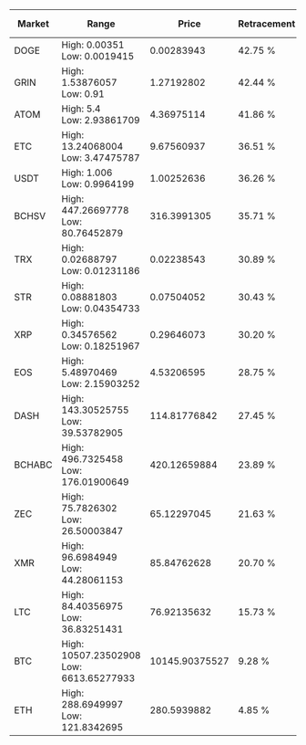 | Market | Range | Price| Retracement | Doubles to 50% |
| --- | --- | --- | --- | --- |
| DOGE | High: 0.00351<br />Low: 0.0019415 | 0.00283943 | 42.75 % | 0.00 |
| GRIN | High: 1.53876057<br />Low: 0.91 | 1.27192802 | 42.44 % | 0.00 |
| ATOM | High: 5.4<br />Low: 2.93861709 | 4.36975114 | 41.86 % | 0.00 |
| ETC | High: 13.24068004<br />Low: 3.47475787 | 9.67560937 | 36.51 % | 0.00 |
| USDT | High: 1.006<br />Low: 0.9964199 | 1.00252636 | 36.26 % | 0.00 |
| BCHSV | High: 447.26697778<br />Low: 80.76452879 | 316.3991305 | 35.71 % | 0.00 |
| TRX | High: 0.02688797<br />Low: 0.01231186 | 0.02238543 | 30.89 % | 0.00 |
| STR | High: 0.08881803<br />Low: 0.04354733 | 0.07504052 | 30.43 % | 0.00 |
| XRP | High: 0.34576562<br />Low: 0.18251967 | 0.29646073 | 30.20 % | 0.00 |
| EOS | High: 5.48970469<br />Low: 2.15903252 | 4.53206595 | 28.75 % | 0.00 |
| DASH | High: 143.30525755<br />Low: 39.53782905 | 114.81776842 | 27.45 % | 0.00 |
| BCHABC | High: 496.7325458<br />Low: 176.01900649 | 420.12659884 | 23.89 % | 0.00 |
| ZEC | High: 75.7826302<br />Low: 26.50003847 | 65.12297045 | 21.63 % | 0.00 |
| XMR | High: 96.6984949<br />Low: 44.28061153 | 85.84762628 | 20.70 % | 0.00 |
| LTC | High: 84.40356975<br />Low: 36.83251431 | 76.92135632 | 15.73 % | 0.00 |
| BTC | High: 10507.23502908<br />Low: 6613.65277933 | 10145.90375527 | 9.28 % | 0.00 |
| ETH | High: 288.6949997<br />Low: 121.8342695 | 280.5939882 | 4.85 % | 0.00 |
